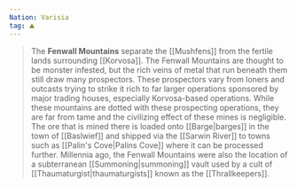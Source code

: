 ```yaml
---
Nation: Varisia
tag: ⛰️️
---
```

> The **Fenwall Mountains** separate the [[Mushfens]] from the fertile lands surrounding [[Korvosa]]. The Fenwall Mountains are thought to be monster infested, but the rich veins of metal that run beneath them still draw many prospectors. These prospectors vary from loners and outcasts trying to strike it rich to far larger operations sponsored by major trading houses, especially Korvosa-based operations. While these mountains are dotted with these prospecting operations, they are far from tame and the civilizing effect of these mines is negligible. The ore that is mined there is loaded onto [[Barge|barges]] in the town of [[Baslwief]] and shipped via the [[Sarwin River]] to towns such as [[Palin's Cove|Palins Cove]] where it can be processed further.
> Millennia ago, the Fenwall Mountains were also the location of a subterranean [[Summoning|summoning]] vault used by a cult of [[Thaumaturgist|thaumaturgists]] known as the [[Thrallkeepers]].








